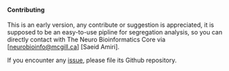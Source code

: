 #### Contributing
This is an early version, any contribute or suggestion is appreciated, it is supposed to be an easy-to-use pipline for 
segregation analysis, so you can directly contact with The Neuro Bioinformatics Core via [neurobioinfo@mcgill.ca] [Saeid Amiri]. 

If you encounter any [issue](https://github.com/neurobioinfo/segpy/issues), please file its Github repository.

